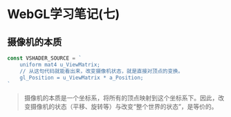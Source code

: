 # WebGL学习笔记\(七\)

## 摄像机的本质

```js
const VSHADER_SOURCE = `
    uniform mat4 u_ViewMatrix;
    // 从这句代码就能看出来，改变摄像机状态，就是直接对顶点的变换。
    gl_Position = u_ViewMatrix * a_Position;
`
```

> 摄像机的本质是一个坐标系，将所有的顶点映射到这个坐标系下。因此，改变摄像机的状态（平移、旋转等）与改变“整个世界的状态”，是等价的。




